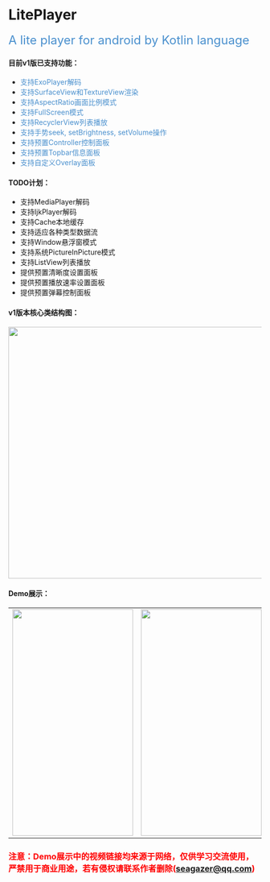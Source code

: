 # LitePlayer
<font color=#4A90CE size=5>A lite player for android by Kotlin language</font>

#### 目前v1版已支持功能：
* <font color=#4A90CE>支持ExoPlayer解码</font>
* <font color=#4A90CE>支持SurfaceView和TextureView渲染</font>
* <font color=#4A90CE>支持AspectRatio画面比例模式</font>
* <font color=#4A90CE>支持FullScreen模式</font>
* <font color=#4A90CE>支持RecyclerView列表播放</font>
* <font color=#4A90CE>支持手势seek, setBrightness, setVolume操作</font>
* <font color=#4A90CE>支持预置Controller控制面板</font>
* <font color=#4A90CE>支持预置Topbar信息面板</font>
* <font color=#4A90CE>支持自定义Overlay面板</font>

#### TODO计划：
* 支持MediaPlayer解码
* 支持IjkPlayer解码
* 支持Cache本地缓存
* 支持适应各种类型数据流
* 支持Window悬浮窗模式
* 支持系统PictureInPicture模式
* 支持ListView列表播放
* 提供预置清晰度设置面板
* 提供预置播放速率设置面板
* 提供预置弹幕控制面板



#### v1版本核心类结构图：
<img src="https://raw.githubusercontent.com/seagazer/LitePlayer/master/image/LitePlayer_ClassCore.png" width="820" height="500"/>

#### Demo展示：
<table>
<tr>
<td><center><img src="https://raw.githubusercontent.com/seagazer/LitePlayer/master/image/Screenshot_1593832506.png" width="240" height="450"/></center></td>
<td><center><img src="https://raw.githubusercontent.com/seagazer/LitePlayer/master/image/Screenshot_1593832537.png" width="240" height="450"/></center></td>
<td><center><img src="https://raw.githubusercontent.com/seagazer/LitePlayer/master/image/Screenshot_1593832554.png" width="240" height="450"/></center></td>
</tr>
</table>

### <font color=#ff0000>注意：Demo展示中的视频链接均来源于网络，仅供学习交流使用，严禁用于商业用途，若有侵权请联系作者删除(seagazer@qq.com) </color>